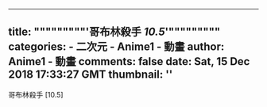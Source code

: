 
---
title: """""""""'哥布林殺手 _10.5_'"""""""""
categories: 
    - 二次元
    - Anime1 - 動畫
author: Anime1 - 動畫
comments: false
date: Sat, 15 Dec 2018 17:33:27 GMT
thumbnail: ''
---

<div>   
哥布林殺手 [10.5]  
</div>
            